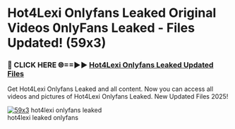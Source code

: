 # Hot4Lexi Onlyfans Leaked Original Videos 0nlyFans Leaked - Files Updated! (59x3)

<h3>🔴 CLICK HERE 🌐==►► <a href="https://tinyurl.com/2jnfzry5" rel="nofollow">Hot4Lexi Onlyfans Leaked Updated Files</a></h3>

Get Hot4Lexi Onlyfans Leaked and all content. Now you can access all videos and pictures of Hot4Lexi Onlyfans Leaked. New Updated Files 2025!

[![59x3](https://i.imgur.com/GyGTBgg.gif)](https://tinyurl.com/2jnfzry5)
hot4lexi onlyfans leaked<br>
hot4lexi leaked onlyfans